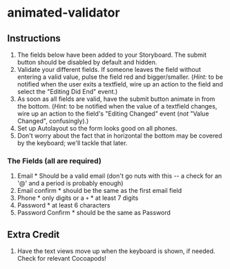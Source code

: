 

animated-validator
==================

## Instructions

  1. The fields below have been added to your Storyboard. The submit button should be disabled by default and hidden.
  3. Validate your different fields. If someone leaves the field without entering a valid value, pulse the field red and bigger/smaller. (*Hint:* to be notified when the user exits a textfield, wire up an action to the field and select the "Editing Did End" event.)
  4. As soon as all fields are valid, have the submit button animate in from the bottom. (*Hint:* to be notified when the value of a textfield changes, wire up an action to the field's "Editing Changed" event (*not* "Value Changed", confusingly).)
  5. Set up Autolayout so the form looks good on all phones.
  6. Don't worry about the fact that in horizontal the bottom may be covered by the keyboard; we'll tackle that later.

### The Fields (all are required)

  1. Email
    * Should be a valid email (don't go nuts with this -- a check for an '@' and a period is probably enough)
  2. Email confirm
    * should be the same as the first email field
  3. Phone
    * only digits or a `+`
    * at least 7 digits
  5. Password
    * at least 6 characters
  6. Password Confirm
    * should be the same as Password

## Extra Credit

  1. Have the text views move up when the keyboard is shown, if needed. Check for relevant Cocoapods!
